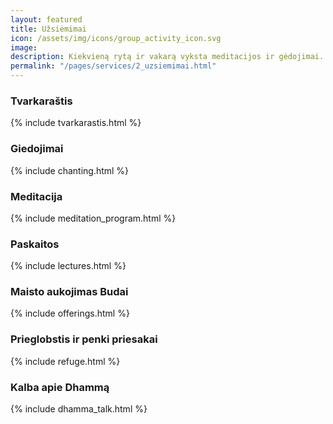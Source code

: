 ```yaml
---
layout: featured
title: Užsiėmimai
icon: /assets/img/icons/group_activity_icon.svg
image: 
description: Kiekvieną rytą ir vakarą vyksta meditacijos ir gėdojimai. Kelis kartus per savaitę skaitamos paskaitos supažindinančios su budizmo bei meditacijos teorija ir jos taikymu praktikoje. 
permalink: "/pages/services/2_uzsiemimai.html"
---
```

<section>
    <h3>Tvarkaraštis</h3>
    {% include tvarkarastis.html %}
</section>
<section>
    <!-- <div class="col-xl-6 col-lg-12">
        <div class="s-details-img mb-30">
            <img src="{{site.baseurl}}/assets/img/service/4.jpg" alt="{{page.title}}">
        </div>
    </div> -->
    <!-- <div class="col-xl-6 col-lg-12">
        <div class="service-details mb-40">  -->
    <h3>Giedojimai</h3>  
    {% include chanting.html %}
</section>
<section>
    <h3>Meditacija</h3>
    {% include meditation_program.html %}
</section>
<section>
    <h3>Paskaitos</h3>
    {% include lectures.html %}
</section>
<section>
    <h3>Maisto aukojimas Budai</h3>
    {% include offerings.html %}
</section>
<section>
    <h3>Prieglobstis ir penki priesakai</h3>
    {% include refuge.html %}
</section>
<section>
    <h3>Kalba apie Dhammą</h3>
    {% include dhamma_talk.html %}
</section>
    
<div class="service-details mb-30">
    

</div>